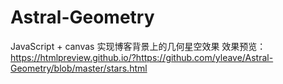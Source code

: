 # Astral-Geometry
JavaScript + canvas 实现博客背景上的几何星空效果
效果预览：https://htmlpreview.github.io/?https://github.com/yleave/Astral-Geometry/blob/master/stars.html
